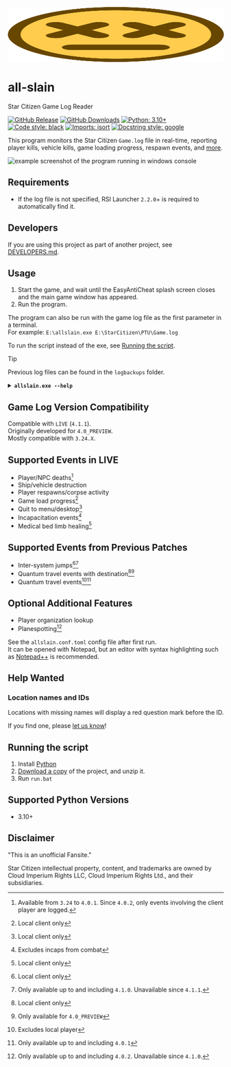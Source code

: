 <img src="icon/ded.svg" width="100%" height="128">

# all-slain
Star Citizen Game Log Reader

[![GitHub Release](https://img.shields.io/github/v/release/DimmaDont/all-slain)](https://github.com/DimmaDont/all-slain/releases)
[![GitHub Downloads](https://img.shields.io/github/downloads/DimmaDont/all-slain/total)](https://github.com/DimmaDont/all-slain/releases)
[![Python: 3.10+](https://img.shields.io/badge/python-3.10+-blue.svg?logo=python&logoColor=white)](https://www.python.org/)
[![Code style: black](https://img.shields.io/badge/code%20style-black-000000.svg)](https://github.com/psf/black)
[![Imports: isort](https://img.shields.io/badge/%20imports-isort-%231674b1?style=flat&labelColor=ef8336)](https://pycqa.github.io/isort/)
[![Docstring style: google](https://img.shields.io/badge/docstring%20style-google-000000.svg)](https://github.com/google/styleguide/blob/gh-pages/pyguide.md#38-comments-and-docstrings)

This program monitors the Star Citizen `Game.log` file in real-time, reporting player kills, vehicle kills, game loading progress, respawn events, and [more](#supported-events-in-live).

![example screenshot of the program running in windows console](https://github.com/user-attachments/assets/0fa1d08e-776e-449c-b78b-59bf07c5a20c)

## Requirements
* If the log file is not specified, RSI Launcher `2.2.0`+ is required to automatically find it.

## Developers
If you are using this project as part of another project, see [DEVELOPERS.md](DEVELOPERS.md).

## Usage
1. Start the game, and wait until the EasyAntiCheat splash screen closes and the main game window has appeared.
2. Run the program.

The program can also be run with the game log file as the first parameter in a terminal.\
For example: `E:\allslain.exe E:\StarCitizen\PTU\Game.log`

To run the script instead of the exe, see [Running the script](#running-the-script).

> [!TIP]
> Previous log files can be found in the `logbackups` folder.

<details>
<summary><b><code>allslain.exe --help</code></b></summary>

```
usage: allslain.exe [-h] [-d] [-q] [-r [REPLAY]] [-u] [-v] [--version] [file]

all-slain: Star Citizen Game Log Reader
https://github.com/DimmaDont/all-slain

positional arguments:
  file

options:
  -h, --help            show this help message and exit
  -d, --debug
  -q, --quit-on-eof     quit when end of log is reached
  -r, --replay [REPLAY]
                        replays the log as if running live. optionally, specify the maximum number of seconds to wait between each line
  -u, --update          check for updates and exit
  -v, --verbose
  --version             show program's version number and exit
```
</details>

## Game Log Version Compatibility
Compatible with `LIVE` (`4.1.1`).\
Originally developed for `4.0_PREVIEW`.\
Mostly compatible with `3.24.X`.

## Supported Events in LIVE
* Player/NPC deaths[^5]
* Ship/vehicle destruction
* Player respawns/corpse activity
* Game load progress[^1]
* Quit to menu/desktop[^1]
* Incapacitation events[^2]
* Medical bed limb healing[^1]

## Supported Events from Previous Patches
* Inter-system jumps[^1][^8]
* Quantum travel events with destination[^1][^3]
* Quantum travel events[^4][^6]

## Optional Additional Features
* Player organization lookup
* Planespotting[^7]

See the `allslain.conf.toml` config file after first run.\
It can be opened with Notepad, but an editor with syntax highlighting such as [Notepad++](https://notepad-plus-plus.org/) is recommended.

[^1]: Local client only
[^2]: Excludes incaps from combat
[^3]: Only available for `4.0_PREVIEW`
[^4]: Excludes local player
[^5]: Available from `3.24` to `4.0.1`. Since `4.0.2`, only events involving the client player are logged.
[^6]: Only available up to and including `4.0.1`
[^7]: Only available up to and including `4.0.2`. Unavailable since `4.1.0`.
[^8]: Only available up to and including `4.1.0`. Unavailable since `4.1.1`.

## Help Wanted

### Location names and IDs

Locations with missing names will display a red question mark before the ID.

If you find one, please [let us know](https://github.com/Dimmadont/all-slain/issues/new?template=location.yml)!

## Running the script
1. Install [Python](https://www.python.org/downloads/)
2. [Download a copy](https://github.com/DimmaDont/all-slain/archive/refs/heads/master.zip) of the project, and unzip it.
3. Run `run.bat`

## Supported Python Versions
* 3.10+

## Disclaimer
"This is an unofficial Fansite."

Star Citizen intellectual property, content, and trademarks are owned by Cloud Imperium Rights LLC, Cloud Imperium Rights Ltd., and their subsidiaries.
